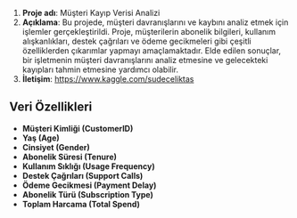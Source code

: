 1. **Proje adı**: Müşteri Kayıp Verisi Analizi
2. **Açıklama**: Bu projede, müşteri davranışlarını ve kaybını analiz etmek için işlemler gerçekleştirildi. Proje, müşterilerin abonelik bilgileri, kullanım alışkanlıkları, destek çağrıları ve ödeme gecikmeleri gibi çeşitli özelliklerden çıkarımlar yapmayı amaçlamaktadır. Elde edilen sonuçlar, bir işletmenin müşteri davranışlarını analiz etmesine ve  gelecekteki kayıpları tahmin etmesine yardımcı olabilir.
3. **İletişim**: https://www.kaggle.com/sudeceliktas

## Veri Özellikleri

- **Müşteri Kimliği (CustomerID)**
- **Yaş (Age)**
- **Cinsiyet (Gender)**
- **Abonelik Süresi (Tenure)**
- **Kullanım Sıklığı (Usage Frequency)**
- **Destek Çağrıları (Support Calls)**
- **Ödeme Gecikmesi (Payment Delay)**
- **Abonelik Türü (Subscription Type)**
- **Toplam Harcama (Total Spend)**
